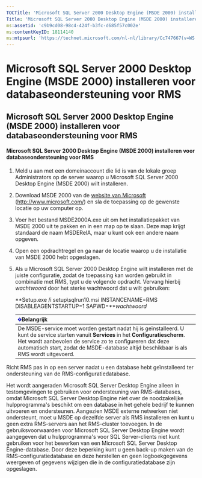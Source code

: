 ```yaml
---
TOCTitle: 'Microsoft SQL Server 2000 Desktop Engine (MSDE 2000) installeren voor databaseondersteuning voor RMS'
Title: 'Microsoft SQL Server 2000 Desktop Engine (MSDE 2000) installeren voor databaseondersteuning voor RMS'
ms:assetid: 'c9b9cd08-98c4-424f-b3fc-d685f57c002e'
ms:contentKeyID: 18114140
ms:mtpsurl: 'https://technet.microsoft.com/nl-nl/library/Cc747667(v=WS.10)'
---
```


Microsoft SQL Server 2000 Desktop Engine (MSDE 2000) installeren voor databaseondersteuning voor RMS
====================================================================================================

Microsoft SQL Server 2000 Desktop Engine (MSDE 2000) installeren voor databaseondersteuning voor RMS
----------------------------------------------------------------------------------------------------

#### Microsoft SQL Server 2000 Desktop Engine (MSDE 2000) installeren voor databaseondersteuning voor RMS

1.  Meld u aan met een domeinaccount die lid is van de lokale groep Administrators op de server waarop u Microsoft SQL Server 2000 Desktop Engine (MSDE 2000) wilt installeren.

2.  Download MSDE 2000 van de [website van Microsoft](http://www.microsoft.com/) (http://www.microsoft.com/) en sla de toepassing op de gewenste locatie op uw computer op.

3.  Voer het bestand MSDE2000A.exe uit om het installatiepakket van MSDE 2000 uit te pakken en in een map op te slaan. Deze map krijgt standaard de naam MSDERelA, maar u kunt ook een andere naam opgeven.

4.  Open een opdrachtregel en ga naar de locatie waarop u de installatie van MSDE 2000 hebt opgeslagen.

5.  Als u Microsoft SQL Server 2000 Desktop Engine wilt installeren met de juiste configuratie, zodat de toepassing kan worden gebruikt in combinatie met RMS, typt u de volgende opdracht. Vervang hierbij *wachtwoord* door het sterke wachtwoord dat u wilt gebruiken:

    **Setup.exe /i setup\\sqlrun10.msi INSTANCENAME=RMS DISABLEAGENTSTARTUP=1 SAPWD=***wachtwoord*

    | ![](/security-updates/images/Cc747667.Important(WS.10).gif)Belangrijk                                                                                                                                                                                                                   |
    |----------------------------------------------------------------------------------------------------------------------------------------------------------------------------------------------------------------------------------------------------------------------------------------------------|
    | De MSDE-service moet worden gestart nadat hij is geïnstalleerd. U kunt de service starten vanuit **Services** in het **Configuratiescherm**. Het wordt aanbevolen de service zo te configureren dat deze automatisch start, zodat de MSDE-database altijd beschikbaar is als RMS wordt uitgevoerd. |

Richt RMS pas in op een server nadat u een database hebt geïnstalleerd ter ondersteuning van de RMS-configuratiedatabase.

Het wordt aangeraden Microsoft SQL Server Desktop Engine alleen in testomgevingen te gebruiken voor ondersteuning van RMS-databases, omdat Microsoft SQL Server Desktop Engine niet over de noodzakelijke hulpprogramma's beschikt om een database in het gehele bedrijf te kunnen uitvoeren en ondersteunen. Aangezien MSDE externe netwerken niet ondersteunt, moet u MSDE op dezelfde server als RMS installeren en kunt u geen extra RMS-servers aan het RMS-cluster toevoegen. In de gebruiksvoorwaarden voor Microsoft SQL Server Desktop Engine wordt aangegeven dat u hulpprogramma's voor SQL Server-clients niet kunt gebruiken voor het bewerken van een Microsoft SQL Server Desktop Engine-database. Door deze beperking kunt u geen back-up maken van de RMS-configuratiedatabase en deze herstellen en geen logboekgegevens weergeven of gegevens wijzigen die in de configuratiedatabase zijn opgeslagen.
